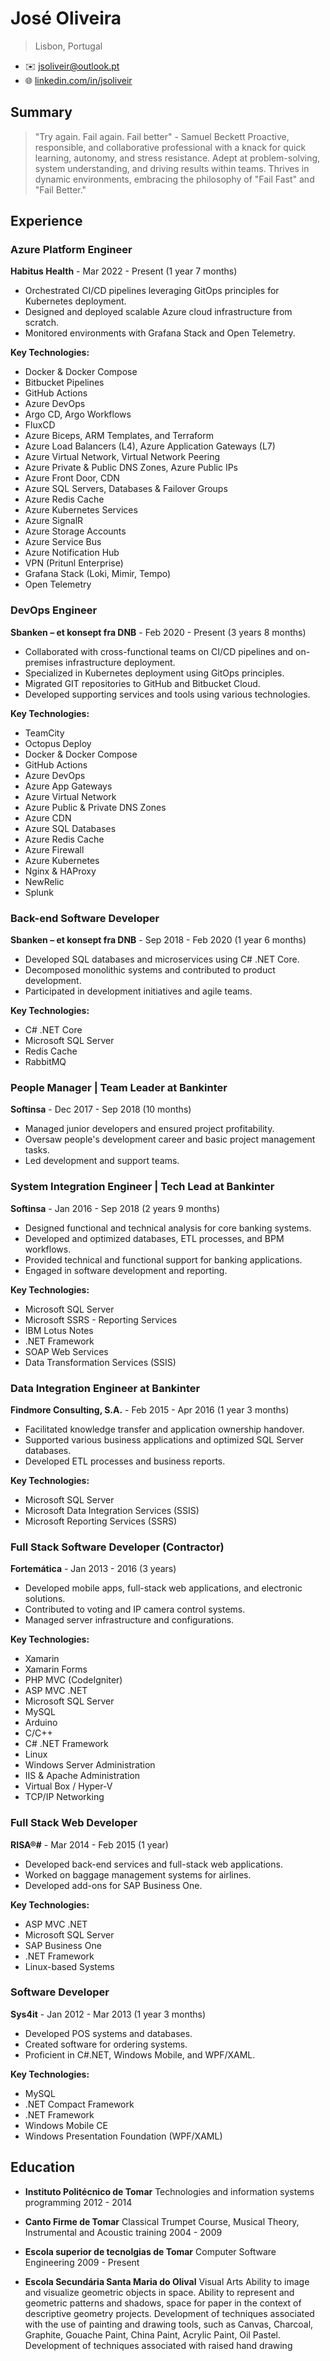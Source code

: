 # José Oliveira
> Lisbon, Portugal

* ✉️ jsoliveir@outlook.pt
* 🌐 [linkedin.com/in/jsoliveir](https://www.linkedin.com/in/jsoliveir)

## Summary
> "Try again. Fail again. Fail better" - Samuel Beckett
Proactive, responsible, and collaborative professional with a knack for quick learning, autonomy, and stress resistance. Adept at problem-solving, system understanding, and driving results within teams. Thrives in dynamic environments, embracing the philosophy of "Fail Fast" and "Fail Better."

## Experience
### Azure Platform Engineer
**Habitus Health** - Mar 2022 - Present (1 year 7 months)
- Orchestrated CI/CD pipelines leveraging GitOps principles for Kubernetes deployment.
- Designed and deployed scalable Azure cloud infrastructure from scratch.
- Monitored environments with Grafana Stack and Open Telemetry.

**Key Technologies:**
- Docker & Docker Compose
- Bitbucket Pipelines
- GitHub Actions
- Azure DevOps
- Argo CD, Argo Workflows
- FluxCD
- Azure Biceps, ARM Templates, and Terraform
- Azure Load Balancers (L4), Azure Application Gateways (L7)
- Azure Virtual Network, Virtual Network Peering
- Azure Private & Public DNS Zones, Azure Public IPs
- Azure Front Door, CDN
- Azure SQL Servers, Databases & Failover Groups
- Azure Redis Cache
- Azure Kubernetes Services
- Azure SignalR
- Azure Storage Accounts
- Azure Service Bus
- Azure Notification Hub
- VPN (Pritunl Enterprise)
- Grafana Stack (Loki, Mimir, Tempo)
- Open Telemetry

### DevOps Engineer
**Sbanken – et konsept fra DNB** - Feb 2020 - Present (3 years 8 months)
- Collaborated with cross-functional teams on CI/CD pipelines and on-premises infrastructure deployment.
- Specialized in Kubernetes deployment using GitOps principles.
- Migrated GIT repositories to GitHub and Bitbucket Cloud.
- Developed supporting services and tools using various technologies.

**Key Technologies:**
- TeamCity
- Octopus Deploy
- Docker & Docker Compose
- GitHub Actions
- Azure DevOps
- Azure App Gateways
- Azure Virtual Network
- Azure Public & Private DNS Zones
- Azure CDN
- Azure SQL Databases
- Azure Redis Cache
- Azure Firewall
- Azure Kubernetes
- Nginx & HAProxy
- NewRelic
- Splunk

### Back-end Software Developer
**Sbanken – et konsept fra DNB** - Sep 2018 - Feb 2020 (1 year 6 months)
- Developed SQL databases and microservices using C# .NET Core.
- Decomposed monolithic systems and contributed to product development.
- Participated in development initiatives and agile teams.

**Key Technologies:**
- C# .NET Core
- Microsoft SQL Server
- Redis Cache
- RabbitMQ

### People Manager | Team Leader at Bankinter
**Softinsa** - Dec 2017 - Sep 2018 (10 months)
- Managed junior developers and ensured project profitability.
- Oversaw people's development career and basic project management tasks.
- Led development and support teams.

### System Integration Engineer | Tech Lead at Bankinter
**Softinsa** - Jan 2016 - Sep 2018 (2 years 9 months)
- Designed functional and technical analysis for core banking systems.
- Developed and optimized databases, ETL processes, and BPM workflows.
- Provided technical and functional support for banking applications.
- Engaged in software development and reporting.

**Key Technologies:**
- Microsoft SQL Server
- Microsoft SSRS - Reporting Services
- IBM Lotus Notes
- .NET Framework
- SOAP Web Services
- Data Transformation Services (SSIS)

### Data Integration Engineer at Bankinter
**Findmore Consulting, S.A.** - Feb 2015 - Apr 2016 (1 year 3 months)
- Facilitated knowledge transfer and application ownership handover.
- Supported various business applications and optimized SQL Server databases.
- Developed ETL processes and business reports.

**Key Technologies:**
- Microsoft SQL Server
- Microsoft Data Integration Services (SSIS)
- Microsoft Reporting Services (SSRS)

### Full Stack Software Developer (Contractor)
**Fortemática** - Jan 2013 - 2016 (3 years)
- Developed mobile apps, full-stack web applications, and electronic solutions.
- Contributed to voting and IP camera control systems.
- Managed server infrastructure and configurations.

**Key Technologies:**
- Xamarin
- Xamarin Forms
- PHP MVC (CodeIgniter)
- ASP MVC .NET
- Microsoft SQL Server
- MySQL
- Arduino
- C/C++
- C# .NET Framework
- Linux
- Windows Server Administration
- IIS & Apache Administration
- Virtual Box / Hyper-V
- TCP/IP Networking

### Full Stack Web Developer
**RISA®#** - Mar 2014 - Feb 2015 (1 year)
- Developed back-end services and full-stack web applications.
- Worked on baggage management systems for airlines.
- Developed add-ons for SAP Business One.

**Key Technologies:**
- ASP MVC .NET
- Microsoft SQL Server
- SAP Business One
- .NET Framework
- Linux-based Systems

### Software Developer
**Sys4it** - Jan 2012 - Mar 2013 (1 year 3 months)
- Developed POS systems and databases.
- Created software for ordering systems.
- Proficient in C#.NET, Windows Mobile, and WPF/XAML.

**Key Technologies:**
- MySQL
- .NET Compact Framework
- .NET Framework
- Windows Mobile CE
- Windows Presentation Foundation (WPF/XAML)

## Education
- **Instituto Politécnico de Tomar**
  Technologies and information systems programming
  2012 - 2014

- **Canto Firme de Tomar**
  Classical Trumpet Course, Musical Theory, Instrumental and Acoustic training
  2004 - 2009

- **Escola superior de tecnolgias de Tomar**
  Computer Software Engineering
  2009 - Present

- **Escola Secundária Santa Maria do Olival**
  Visual Arts
  Ability to image and visualize geometric objects in space.
  Ability to represent and geometric patterns and shadows, space for paper in the context of descriptive geometry projects. Development of techniques associated with the use of painting and drawing tools, such as Canvas, Charcoal, Graphite, Gouache Paint, China Paint, Acrylic Paint, Oil Pastel.
  Development of techniques associated with raised hand drawing


